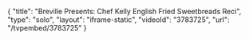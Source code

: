 {
    "title": "Breville Presents: Chef Kelly English Fried Sweetbreads Reci",
    "type": "solo",
    "layout": "iframe-static",
    "videoId": "3783725",
    "url": "\/tvpembed\/3783725"
}